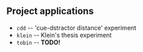 Project applications
--------------------

- `cdd` -- 'cue-dstractor distance' experiment
- `klein` -- Klein's thesis experiment
- `tobin` -- **TODO!**

